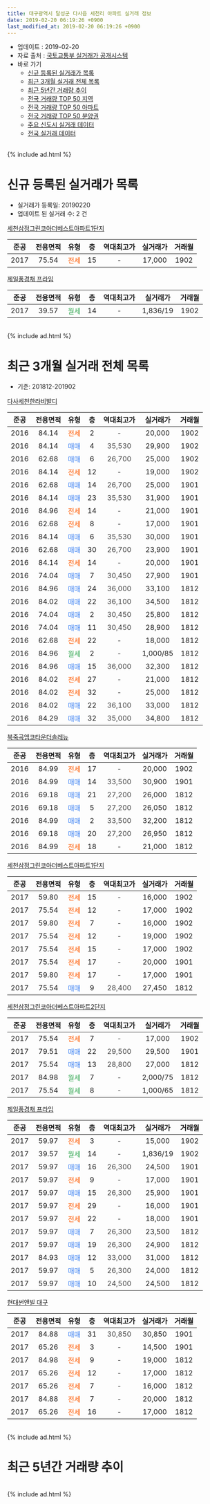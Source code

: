 ```yaml
---
title: 대구광역시 달성군 다사읍 세천리 아파트 실거래 정보
date: 2019-02-20 06:19:26 +0900
last_modified_at: 2019-02-20 06:19:26 +0900
---
```


* 업데이트 : 2019-02-20
* 자료 출처 : [국토교통부 실거래가 공개시스템](http://rt.molit.go.kr)
* 바로 가기
    * [신규 등록된 실거래가 목록](#신규-등록된-실거래가-목록)
    * [최근 3개월 실거래 전체 목록](#최근-3개월-실거래-전체-목록)
    * [최근 5년간 거래량 추이](#최근-5년간-거래량-추이)
    * [전국 거래량 TOP 50 지역](https://inasie.github.io/apt-trade-info/최근-3개월-전국에서-가장-거래가-많이-발생한-지역)
    * [전국 거래량 TOP 50 아파트](https://inasie.github.io/apt-trade-info/최근-3개월-전국에서-가장-거래가-많이-발생한-아파트)
    * [전국 거래량 TOP 50 분양권](https://inasie.github.io/apt-trade-info/최근-3개월-전국에서-가장-거래가-많이-발생한-분양권)
    * [주요 신도시 실거래 데이터](https://inasie.github.io/apt-trade-info/주요-신도시)
    * [전국 실거래 데이터](https://inasie.github.io/apt-trade-info/전국)
<br>
{% include ad.html %}
<br>

# 신규 등록된 실거래가 목록
* 실거래가 등록일: 20190220
* 업데이트 된 실거래 수: 2 건


[세천삼정그린코아더베스트아파트1단지](https://search.naver.com/search.naver?query=%EB%8C%80%EA%B5%AC%EA%B4%91%EC%97%AD%EC%8B%9C+%EB%8B%AC%EC%84%B1%EA%B5%B0+%EB%8B%A4%EC%82%AC%EC%9D%8D+%EC%84%B8%EC%B2%9C%EB%A6%AC+%EC%84%B8%EC%B2%9C%EC%82%BC%EC%A0%95%EA%B7%B8%EB%A6%B0%EC%BD%94%EC%95%84%EB%8D%94%EB%B2%A0%EC%8A%A4%ED%8A%B8%EC%95%84%ED%8C%8C%ED%8A%B81%EB%8B%A8%EC%A7%80)

|준공|전용면적|유형|층|역대최고가|실거래가|거래월|
|:---:|:---:|:---:|:---:|:---:|:---:|:---:|
|2017|75.54|<span style="color:#ff5a00">전세</span>|15|<span style="color:#444444">-</span>|17,000|1902|

[제일풍경채 프라임](https://search.naver.com/search.naver?query=%EB%8C%80%EA%B5%AC%EA%B4%91%EC%97%AD%EC%8B%9C+%EB%8B%AC%EC%84%B1%EA%B5%B0+%EB%8B%A4%EC%82%AC%EC%9D%8D+%EC%84%B8%EC%B2%9C%EB%A6%AC+%EC%A0%9C%EC%9D%BC%ED%92%8D%EA%B2%BD%EC%B1%84+%ED%94%84%EB%9D%BC%EC%9E%84)

|준공|전용면적|유형|층|역대최고가|실거래가|거래월|
|:---:|:---:|:---:|:---:|:---:|:---:|:---:|
|2017|39.57|<span style="color:#34a853">월세</span>|14|<span style="color:#444444">-</span>|1,836/19|1902|


<br>
{% include ad.html %}
<br>

# 최근 3개월 실거래 전체 목록
* 기준: 201812-201902


[다사세천한라비발디](https://search.naver.com/search.naver?query=%EB%8C%80%EA%B5%AC%EA%B4%91%EC%97%AD%EC%8B%9C+%EB%8B%AC%EC%84%B1%EA%B5%B0+%EB%8B%A4%EC%82%AC%EC%9D%8D+%EC%84%B8%EC%B2%9C%EB%A6%AC+%EB%8B%A4%EC%82%AC%EC%84%B8%EC%B2%9C%ED%95%9C%EB%9D%BC%EB%B9%84%EB%B0%9C%EB%94%94)

|준공|전용면적|유형|층|역대최고가|실거래가|거래월|
|:---:|:---:|:---:|:---:|:---:|:---:|:---:|
|2016|84.14|<span style="color:#ff5a00">전세</span>|2|<span style="color:#444444">-</span>|20,000|1902|
|2016|84.14|<span style="color:#4285f3">매매</span>|4|<span style="color:#444444">35,530</span>|29,900|1902|
|2016|62.68|<span style="color:#4285f3">매매</span>|6|<span style="color:#444444">26,700</span>|25,000|1902|
|2016|84.14|<span style="color:#ff5a00">전세</span>|12|<span style="color:#444444">-</span>|19,000|1902|
|2016|62.68|<span style="color:#4285f3">매매</span>|14|<span style="color:#444444">26,700</span>|25,000|1901|
|2016|84.14|<span style="color:#4285f3">매매</span>|23|<span style="color:#444444">35,530</span>|31,900|1901|
|2016|84.96|<span style="color:#ff5a00">전세</span>|14|<span style="color:#444444">-</span>|21,000|1901|
|2016|62.68|<span style="color:#ff5a00">전세</span>|8|<span style="color:#444444">-</span>|17,000|1901|
|2016|84.14|<span style="color:#4285f3">매매</span>|6|<span style="color:#444444">35,530</span>|30,000|1901|
|2016|62.68|<span style="color:#4285f3">매매</span>|30|<span style="color:#444444">26,700</span>|23,900|1901|
|2016|84.14|<span style="color:#ff5a00">전세</span>|14|<span style="color:#444444">-</span>|20,000|1901|
|2016|74.04|<span style="color:#4285f3">매매</span>|7|<span style="color:#444444">30,450</span>|27,900|1901|
|2016|84.96|<span style="color:#4285f3">매매</span>|24|<span style="color:#444444">36,000</span>|33,100|1812|
|2016|84.02|<span style="color:#4285f3">매매</span>|22|<span style="color:#444444">36,100</span>|34,500|1812|
|2016|74.04|<span style="color:#4285f3">매매</span>|2|<span style="color:#444444">30,450</span>|25,800|1812|
|2016|74.04|<span style="color:#4285f3">매매</span>|11|<span style="color:#444444">30,450</span>|28,900|1812|
|2016|62.68|<span style="color:#ff5a00">전세</span>|22|<span style="color:#444444">-</span>|18,000|1812|
|2016|84.96|<span style="color:#34a853">월세</span>|2|<span style="color:#444444">-</span>|1,000/85|1812|
|2016|84.96|<span style="color:#4285f3">매매</span>|15|<span style="color:#444444">36,000</span>|32,300|1812|
|2016|84.02|<span style="color:#ff5a00">전세</span>|27|<span style="color:#444444">-</span>|21,000|1812|
|2016|84.02|<span style="color:#ff5a00">전세</span>|32|<span style="color:#444444">-</span>|25,000|1812|
|2016|84.02|<span style="color:#4285f3">매매</span>|22|<span style="color:#444444">36,100</span>|33,000|1812|
|2016|84.29|<span style="color:#4285f3">매매</span>|32|<span style="color:#444444">35,000</span>|34,800|1812|

[북죽곡엠코타운더솔레뉴](https://search.naver.com/search.naver?query=%EB%8C%80%EA%B5%AC%EA%B4%91%EC%97%AD%EC%8B%9C+%EB%8B%AC%EC%84%B1%EA%B5%B0+%EB%8B%A4%EC%82%AC%EC%9D%8D+%EC%84%B8%EC%B2%9C%EB%A6%AC+%EB%B6%81%EC%A3%BD%EA%B3%A1%EC%97%A0%EC%BD%94%ED%83%80%EC%9A%B4%EB%8D%94%EC%86%94%EB%A0%88%EB%89%B4)

|준공|전용면적|유형|층|역대최고가|실거래가|거래월|
|:---:|:---:|:---:|:---:|:---:|:---:|:---:|
|2016|84.99|<span style="color:#ff5a00">전세</span>|17|<span style="color:#444444">-</span>|20,000|1902|
|2016|84.99|<span style="color:#4285f3">매매</span>|14|<span style="color:#444444">33,500</span>|30,900|1901|
|2016|69.18|<span style="color:#4285f3">매매</span>|21|<span style="color:#444444">27,200</span>|26,000|1812|
|2016|69.18|<span style="color:#4285f3">매매</span>|5|<span style="color:#444444">27,200</span>|26,050|1812|
|2016|84.99|<span style="color:#4285f3">매매</span>|2|<span style="color:#444444">33,500</span>|32,200|1812|
|2016|69.18|<span style="color:#4285f3">매매</span>|20|<span style="color:#444444">27,200</span>|26,950|1812|
|2016|84.99|<span style="color:#ff5a00">전세</span>|18|<span style="color:#444444">-</span>|21,000|1812|

[세천삼정그린코아더베스트아파트1단지](https://search.naver.com/search.naver?query=%EB%8C%80%EA%B5%AC%EA%B4%91%EC%97%AD%EC%8B%9C+%EB%8B%AC%EC%84%B1%EA%B5%B0+%EB%8B%A4%EC%82%AC%EC%9D%8D+%EC%84%B8%EC%B2%9C%EB%A6%AC+%EC%84%B8%EC%B2%9C%EC%82%BC%EC%A0%95%EA%B7%B8%EB%A6%B0%EC%BD%94%EC%95%84%EB%8D%94%EB%B2%A0%EC%8A%A4%ED%8A%B8%EC%95%84%ED%8C%8C%ED%8A%B81%EB%8B%A8%EC%A7%80)

|준공|전용면적|유형|층|역대최고가|실거래가|거래월|
|:---:|:---:|:---:|:---:|:---:|:---:|:---:|
|2017|59.80|<span style="color:#ff5a00">전세</span>|15|<span style="color:#444444">-</span>|16,000|1902|
|2017|75.54|<span style="color:#ff5a00">전세</span>|12|<span style="color:#444444">-</span>|17,000|1902|
|2017|59.80|<span style="color:#ff5a00">전세</span>|7|<span style="color:#444444">-</span>|16,000|1902|
|2017|75.54|<span style="color:#ff5a00">전세</span>|12|<span style="color:#444444">-</span>|19,000|1902|
|2017|75.54|<span style="color:#ff5a00">전세</span>|15|<span style="color:#444444">-</span>|17,000|1902|
|2017|75.54|<span style="color:#ff5a00">전세</span>|17|<span style="color:#444444">-</span>|20,000|1901|
|2017|59.80|<span style="color:#ff5a00">전세</span>|17|<span style="color:#444444">-</span>|17,000|1901|
|2017|75.54|<span style="color:#4285f3">매매</span>|9|<span style="color:#444444">28,400</span>|27,450|1812|

[세천삼정그린코아더베스트아파트2단지](https://search.naver.com/search.naver?query=%EB%8C%80%EA%B5%AC%EA%B4%91%EC%97%AD%EC%8B%9C+%EB%8B%AC%EC%84%B1%EA%B5%B0+%EB%8B%A4%EC%82%AC%EC%9D%8D+%EC%84%B8%EC%B2%9C%EB%A6%AC+%EC%84%B8%EC%B2%9C%EC%82%BC%EC%A0%95%EA%B7%B8%EB%A6%B0%EC%BD%94%EC%95%84%EB%8D%94%EB%B2%A0%EC%8A%A4%ED%8A%B8%EC%95%84%ED%8C%8C%ED%8A%B82%EB%8B%A8%EC%A7%80)

|준공|전용면적|유형|층|역대최고가|실거래가|거래월|
|:---:|:---:|:---:|:---:|:---:|:---:|:---:|
|2017|75.54|<span style="color:#ff5a00">전세</span>|7|<span style="color:#444444">-</span>|17,000|1902|
|2017|79.51|<span style="color:#4285f3">매매</span>|22|<span style="color:#444444">29,500</span>|29,500|1901|
|2017|75.54|<span style="color:#4285f3">매매</span>|13|<span style="color:#444444">28,800</span>|27,000|1812|
|2017|84.98|<span style="color:#34a853">월세</span>|7|<span style="color:#444444">-</span>|2,000/75|1812|
|2017|75.54|<span style="color:#34a853">월세</span>|8|<span style="color:#444444">-</span>|1,000/65|1812|


<script async src="//pagead2.googlesyndication.com/pagead/js/adsbygoogle.js"></script>
<!-- 기본 -->
<ins class="adsbygoogle"
     style="display:block"
     data-ad-client="ca-pub-2446590836940007"
     data-ad-slot="1659523306"
     data-ad-format="auto"
     data-full-width-responsive="true"></ins>
<script>
(adsbygoogle = window.adsbygoogle || []).push({});
</script>


[제일풍경채 프라임](https://search.naver.com/search.naver?query=%EB%8C%80%EA%B5%AC%EA%B4%91%EC%97%AD%EC%8B%9C+%EB%8B%AC%EC%84%B1%EA%B5%B0+%EB%8B%A4%EC%82%AC%EC%9D%8D+%EC%84%B8%EC%B2%9C%EB%A6%AC+%EC%A0%9C%EC%9D%BC%ED%92%8D%EA%B2%BD%EC%B1%84+%ED%94%84%EB%9D%BC%EC%9E%84)

|준공|전용면적|유형|층|역대최고가|실거래가|거래월|
|:---:|:---:|:---:|:---:|:---:|:---:|:---:|
|2017|59.97|<span style="color:#ff5a00">전세</span>|3|<span style="color:#444444">-</span>|15,000|1902|
|2017|39.57|<span style="color:#34a853">월세</span>|14|<span style="color:#444444">-</span>|1,836/19|1902|
|2017|59.97|<span style="color:#4285f3">매매</span>|16|<span style="color:#444444">26,300</span>|24,500|1901|
|2017|59.97|<span style="color:#ff5a00">전세</span>|9|<span style="color:#444444">-</span>|17,000|1901|
|2017|59.97|<span style="color:#4285f3">매매</span>|15|<span style="color:#444444">26,300</span>|25,900|1901|
|2017|59.97|<span style="color:#ff5a00">전세</span>|29|<span style="color:#444444">-</span>|16,000|1901|
|2017|59.97|<span style="color:#ff5a00">전세</span>|22|<span style="color:#444444">-</span>|18,000|1901|
|2017|59.97|<span style="color:#4285f3">매매</span>|7|<span style="color:#444444">26,300</span>|23,500|1812|
|2017|59.97|<span style="color:#4285f3">매매</span>|19|<span style="color:#444444">26,300</span>|24,900|1812|
|2017|84.93|<span style="color:#4285f3">매매</span>|12|<span style="color:#444444">33,000</span>|31,000|1812|
|2017|59.97|<span style="color:#4285f3">매매</span>|5|<span style="color:#444444">26,300</span>|24,000|1812|
|2017|59.97|<span style="color:#4285f3">매매</span>|10|<span style="color:#444444">24,500</span>|24,500|1812|

[현대썬앤빌 대구](https://search.naver.com/search.naver?query=%EB%8C%80%EA%B5%AC%EA%B4%91%EC%97%AD%EC%8B%9C+%EB%8B%AC%EC%84%B1%EA%B5%B0+%EB%8B%A4%EC%82%AC%EC%9D%8D+%EC%84%B8%EC%B2%9C%EB%A6%AC+%ED%98%84%EB%8C%80%EC%8D%AC%EC%95%A4%EB%B9%8C+%EB%8C%80%EA%B5%AC)

|준공|전용면적|유형|층|역대최고가|실거래가|거래월|
|:---:|:---:|:---:|:---:|:---:|:---:|:---:|
|2017|84.88|<span style="color:#4285f3">매매</span>|31|<span style="color:#444444">30,850</span>|30,850|1901|
|2017|65.26|<span style="color:#ff5a00">전세</span>|3|<span style="color:#444444">-</span>|14,500|1901|
|2017|84.98|<span style="color:#ff5a00">전세</span>|9|<span style="color:#444444">-</span>|19,000|1812|
|2017|65.26|<span style="color:#ff5a00">전세</span>|12|<span style="color:#444444">-</span>|17,000|1812|
|2017|65.26|<span style="color:#ff5a00">전세</span>|7|<span style="color:#444444">-</span>|16,000|1812|
|2017|84.88|<span style="color:#ff5a00">전세</span>|7|<span style="color:#444444">-</span>|20,000|1812|
|2017|65.26|<span style="color:#ff5a00">전세</span>|16|<span style="color:#444444">-</span>|17,000|1812|


<br>
{% include ad.html %}
<br>

# 최근 5년간 거래량 추이


<div style="width:100%;">
    <canvas id="deal_progress" height="200"></canvas>
</div>

<script>
new Chart(document.getElementById("deal_progress"), {
    type: 'line',
    data: {
        labels: ['201402','201403','201404','201405','201406','201407','201408','201409','201410','201411','201412','201501','201502','201503','201504','201505','201506','201507','201508','201509','201510','201511','201512','201601','201602','201603','201604','201605','201606','201607','201608','201609','201610','201611','201612','201701','201702','201703','201704','201705','201706','201707','201708','201709','201710','201711','201712','201801','201802','201803','201804','201805','201806','201807','201808','201809','201810','201811','201812','201901','201902'],
        datasets: [{
            label: '매매',
            pointRadius: 1,
            data: [0, 0, 0, 0, 3, 0, 2, 0, 2, 1, 1, 2, 3, 3, 1, 1, 3, 0, 2, 2, 0, 0, 2, 0, 0, 0, 1, 0, 2, 0, 4, 1, 5, 4, 2, 5, 3, 2, 1, 5, 7, 8, 18, 9, 14, 25, 14, 14, 11, 14, 16, 16, 21, 15, 16, 18, 26, 6, 18, 10, 2],
            borderColor: "rgba(255, 201, 14, 1)",
            backgroundColor: "rgba(255, 201, 14, 0.5)",
            fill: false,
            lineTension: 0
        },{
            label: '전월세',
            pointRadius: 1,
            data: [0, 0, 0, 0, 0, 0, 0, 0, 0, 0, 0, 0, 0, 0, 0, 0, 0, 0, 0, 0, 0, 0, 0, 22, 29, 37, 15, 11, 20, 36, 30, 24, 9, 4, 6, 21, 25, 39, 17, 24, 24, 49, 62, 47, 28, 22, 23, 19, 24, 26, 17, 18, 20, 32, 28, 14, 11, 14, 12, 9, 11],
            borderColor: "rgba(0, 141, 185, 1)",
            backgroundColor: "rgba(0, 141, 185, 0.5)",
            fill: false,
            lineTension: 0
        }
        ]
    },
    options: {
        responsive: true,
        title: {
            display: false
        },
        tooltips: {
            mode: 'index',
            intersect: false
        },
        hover: {
            mode: 'nearest',
            intersect: true
        },
        scales: {
            xAxes: [{
                display: true,
                scaleLabel: {
                    display: true,
                    labelString: '년/월'
                }
            }],
            yAxes: [{
                display: true,
                ticks: {
                    suggestedMin: 0,
                },
                scaleLabel: {
                    display: true,
                    labelString: '실거래 수'
                }
            }]
        }
    }
});

</script>


<br>
{% include ad.html %}
<br>

